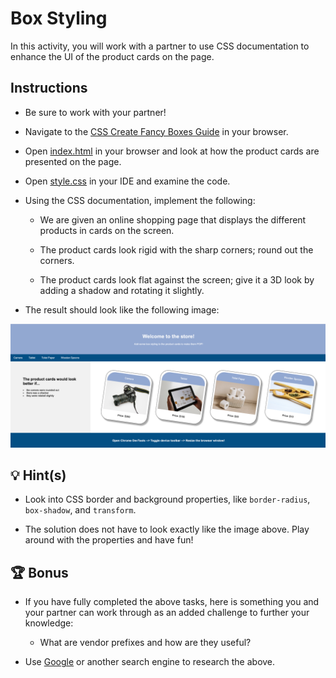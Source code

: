 # Box Styling

In this activity, you will work with a partner to use CSS documentation to enhance the UI of the product cards on the page.

## Instructions

* Be sure to work with your partner!

* Navigate to the [CSS Create Fancy Boxes Guide](https://developer.mozilla.org/en-US/docs/Learn/CSS/Howto/create_fancy_boxes) in your browser.

* Open [index.html](Unsolved/index.html) in your browser and look at how the product cards are presented on the page.

* Open [style.css](Unsolved/assets/css/style.css) in your IDE and examine the code.

* Using the CSS documentation, implement the following:

  * We are given an online shopping page that displays the different products in cards on the screen.

  * The product cards look rigid with the sharp corners; round out the corners.

  * The product cards look flat against the screen; give it a 3D look by adding a shadow and rotating it slightly.

* The result should look like the following image:

![CSS-box-styling](./CSS-Box-Styling.png)

## 💡 Hint(s)

* Look into CSS border and background properties, like `border-radius`, `box-shadow`, and `transform`.

* The solution does not have to look exactly like the image above. Play around with the properties and have fun!

## 🏆 Bonus

* If you have fully completed the above tasks, here is something you and your partner can work through as an added challenge to further your knowledge:

  * What are vendor prefixes and how are they useful?

* Use [Google](https://www.google.com) or another search engine to research the above.
